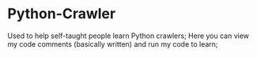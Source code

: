 # Python-Crawler

<p>
Used to help self-taught people learn Python crawlers;
Here you can view my code comments (basically written) and run my code to learn;
</p>
